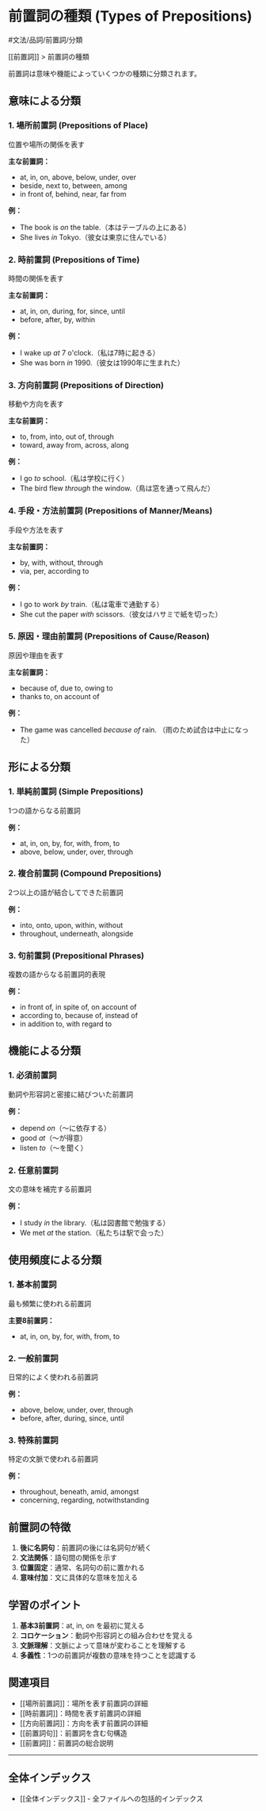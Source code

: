 ﻿# 前置詞の種類 (Types of Prepositions)

#文法/品詞/前置詞/分類

[[前置詞]] > 前置詞の種類

前置詞は意味や機能によっていくつかの種類に分類されます。

## 意味による分類

### 1. 場所前置詞 (Prepositions of Place)
位置や場所の関係を表す

**主な前置詞：**
- at, in, on, above, below, under, over
- beside, next to, between, among
- in front of, behind, near, far from

**例：**
- The book is *on* the table.（本はテーブルの上にある）
- She lives *in* Tokyo.（彼女は東京に住んでいる）

### 2. 時前置詞 (Prepositions of Time)
時間の関係を表す

**主な前置詞：**
- at, in, on, during, for, since, until
- before, after, by, within

**例：**
- I wake up *at* 7 o'clock.（私は7時に起きる）
- She was born *in* 1990.（彼女は1990年に生まれた）

### 3. 方向前置詞 (Prepositions of Direction)
移動や方向を表す

**主な前置詞：**
- to, from, into, out of, through
- toward, away from, across, along

**例：**
- I go *to* school.（私は学校に行く）
- The bird flew *through* the window.（鳥は窓を通って飛んだ）

### 4. 手段・方法前置詞 (Prepositions of Manner/Means)
手段や方法を表す

**主な前置詞：**
- by, with, without, through
- via, per, according to

**例：**
- I go to work *by* train.（私は電車で通勤する）
- She cut the paper *with* scissors.（彼女はハサミで紙を切った）

### 5. 原因・理由前置詞 (Prepositions of Cause/Reason)
原因や理由を表す

**主な前置詞：**
- because of, due to, owing to
- thanks to, on account of

**例：**
- The game was cancelled *because of* rain.
（雨のため試合は中止になった）

## 形による分類

### 1. 単純前置詞 (Simple Prepositions)
1つの語からなる前置詞

**例：**
- at, in, on, by, for, with, from, to
- above, below, under, over, through

### 2. 複合前置詞 (Compound Prepositions)
2つ以上の語が結合してできた前置詞

**例：**
- into, onto, upon, within, without
- throughout, underneath, alongside

### 3. 句前置詞 (Prepositional Phrases)
複数の語からなる前置詞的表現

**例：**
- in front of, in spite of, on account of
- according to, because of, instead of
- in addition to, with regard to

## 機能による分類

### 1. 必須前置詞
動詞や形容詞と密接に結びついた前置詞

**例：**
- depend *on*（～に依存する）
- good *at*（～が得意）
- listen *to*（～を聞く）

### 2. 任意前置詞
文の意味を補完する前置詞

**例：**
- I study *in* the library.（私は図書館で勉強する）
- We met *at* the station.（私たちは駅で会った）

## 使用頻度による分類

### 1. 基本前置詞
最も頻繁に使われる前置詞

**主要8前置詞：**
- at, in, on, by, for, with, from, to

### 2. 一般前置詞
日常的によく使われる前置詞

**例：**
- above, below, under, over, through
- before, after, during, since, until

### 3. 特殊前置詞
特定の文脈で使われる前置詞

**例：**
- throughout, beneath, amid, amongst
- concerning, regarding, notwithstanding

## 前置詞の特徴
1. **後に名詞句**：前置詞の後には名詞句が続く
2. **文法関係**：語句間の関係を示す
3. **位置固定**：通常、名詞句の前に置かれる
4. **意味付加**：文に具体的な意味を加える

## 学習のポイント
1. **基本3前置詞**：at, in, on を最初に覚える
2. **コロケーション**：動詞や形容詞との組み合わせを覚える
3. **文脈理解**：文脈によって意味が変わることを理解する
4. **多義性**：1つの前置詞が複数の意味を持つことを認識する

## 関連項目
- [[場所前置詞]]：場所を表す前置詞の詳細
- [[時前置詞]]：時間を表す前置詞の詳細
- [[方向前置詞]]：方向を表す前置詞の詳細
- [[前置詞句]]：前置詞を含む句構造
- [[前置詞]]：前置詞の総合説明

---

## 全体インデックス
- [[全体インデックス]] - 全ファイルへの包括的インデックス 